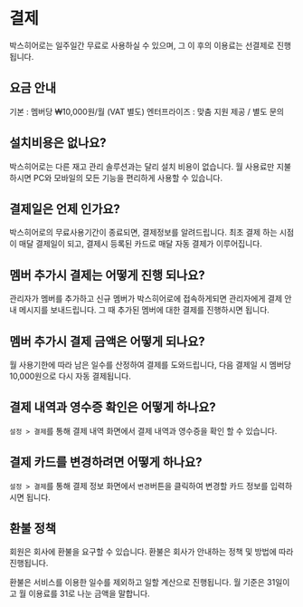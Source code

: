 # 결제
박스히어로는 일주일간 무료로 사용하실 수 있으며, 그 이 후의 이용료는 선결제로 진행됩니다.

## 요금 안내
기본 : 멤버당 ₩10,000원/월 (VAT 별도)
엔터프라이즈 : 맞춤 지원 제공 / 별도 문의

## 설치비용은 없나요?
박스히어로는 다른 재고 관리 솔루션과는 달리 설치 비용이 없습니다. 월 사용료만 지불하시면 PC와 모바일의 모든 기능을 편리하게 사용할 수 있습니다. 

## 결제일은 언제 인가요? 
박스히어로의 무료사용기간이 종료되면, 결제정보를 알려드립니다. 최초 결제 하는 시점이 매달 결제일이 되고, 결제시 등록된 카드로 매달 자동 결제가 이루어집니다.  

## 멤버 추가시 결제는 어떻게 진행 되나요? 
관리자가 멤버를 추가하고 신규 멤버가 박스히어로에 접속하게되면 관리자에게 결제 안내 메시지를 보내드립니다. 그 때 추가된 멤버에 대한 결제를 진행하시면 됩니다.  

## 멤버 추가시 결제 금액은 어떻게 되나요? 
월 사용기한에 따라 남은 일수를 산정하여 결제를 도와드립니다, 다음 결제일 시 멤버당 10,000원으로 다시 자동 결제됩니다.

## 결제 내역과 영수증 확인은 어떻게 하나요?
`설정 > 결제`를 통해 결제 내역 화면에서 결제 내역과 영수증을 확인 할 수 있습니다.

## 결제 카드를 변경하려면 어떻게 하나요?
`설정 > 결제`를 통해 결제 정보 화면에서 `변경`버튼을 클릭하여 변경할 카드 정보를 입력하시면 됩니다.

## 환불 정책
회원은 회사에 환불을 요구할 수 있습니다. 환불은 회사가 안내하는 정책 및 방법에 따라 진행됩니다.

환불은 서비스를 이용한 일수를 제외하고 일할 계산으로 진행됩니다. 월 기준은 31일이고 월 이용료를 31로 나눈 금액을 말합니다.
